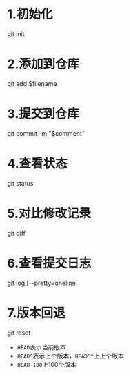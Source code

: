 # 1.初始化
git init
# 2.添加到仓库
git add $filename
# 3.提交到仓库
git commit -m "$comment"
# 4.查看状态
git status
# 5.对比修改记录
git diff
# 6.查看提交日志
git log [--pretty=oneline]
# 7.版本回退
git reset
- `HEAD`表示当前版本
- `HEAD^`表示上个版本，`HEAD^^`上上个版本
- `HEAD~100`上100个版本